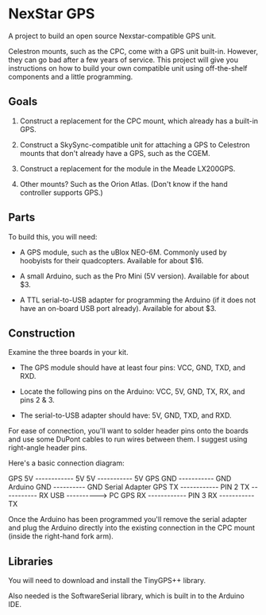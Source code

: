 # NexStar GPS

A project to build an open source Nexstar-compatible GPS unit.

Celestron mounts, such as the CPC, come with a GPS unit built-in. However, they can go
bad after a few years of service. This project will give you instructions on how to build
your own compatible unit using off-the-shelf components and a little programming.

## Goals

1. Construct a replacement for the CPC mount, which already has a built-in GPS.

2. Construct a SkySync-compatible unit for attaching a GPS to Celestron mounts that don't
   already have a GPS, such as the CGEM.

3. Construct a replacement for the module in the Meade LX200GPS.

4. Other mounts? Such as the Orion Atlas. (Don't know if the hand controller supports GPS.)

## Parts

To build this, you will need:

* A GPS module, such as the uBlox NEO-6M. Commonly used by hoobyists for their quadcopters.
Available for about $16.

* A small Arduino, such as the Pro Mini (5V version). Available for about $3.

* A TTL serial-to-USB adapter for programming the Arduino (if it does not have an on-board
  USB port already). Available for about $3.

## Construction

Examine the three boards in your kit.

* The GPS module should have at least four pins: VCC, GND, TXD, and RXD.

* Locate the following pins on the Arduino: VCC, 5V, GND, TX, RX, and pins 2 & 3.

* The serial-to-USB adapter should have: 5V, GND, TXD, and RXD.

For ease of connection, you'll want to solder header pins onto the boards and use
some DuPont cables to run wires between them. I suggest using right-angle header pins.

Here's a basic connection diagram:

GPS 5V ------------ 5V                  5V ----------- 5V
GPS GND ----------- GND      Arduino    GND ---------- GND   Serial Adapter
GPS TX ------------ PIN 2               TX ----------- RX                      USB ----------> PC
GPS RX ------------ PIN 3               RX ----------- TX

Once the Arduino has been programmed you'll remove the serial adapter and plug the Arduino
directly into the existing connection in the CPC mount (inside the right-hand fork arm).

## Libraries

You will need to download and install the TinyGPS++ library.

Also needed is the SoftwareSerial library, which is built in to the Arduino IDE.
